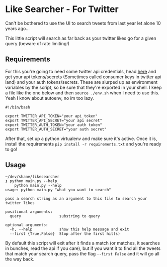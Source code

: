 # Like Searcher - For Twitter

Can't be bothered to use the UI to search tweets from last year let alone 10 years ago...

This little script will search as far back as your twitter likes go for a given query (beware of rate limiting!)

## Requirements
For this you're going to need some twitter api credentials, head [here](https://developer.twitter.com/en/docs/twitter-api/getting-started/getting-access-to-the-twitter-api) and get your api tokens/secrets (Sometimes called consumer keys in twitter api land) and your auth tokens/secrets. These are slurped up as environment variables by the script, so be sure that they're exported in your shell. I keep a file like the one below and then `source ./env.sh` when I need to use this. Yeah I know about autoenv, no im too lazy.

``` shell
#!/bin/bash

export TWITTER_API_TOKEN="your api token"
export TWITTER_API_SECRET="your api secret"
export TWITTER_AUTH_TOKEN="your auth token"
export TWITTER_AUTH_SECRET="your auth secret"
```

After that, set up a python virtualenv and make sure it's active. Once it is, install the requirements `pip install -r requirements.txt` and you're ready to go!

## Usage

``` shell
~/dev/shane/likesearcher
❯ python main.py --help
    python main.py --help
usage: python main.py "what you want to search"

pass a search string as an argument to this file to search your twitter likes

positional arguments:
  query                 substring to query

optional arguments:
  -h, --help            show this help message and exit
  --first {True,False}  Stop after the first hit(s)

```

By default this script will exit after it finds a match (or matches, it searches in bunches, read the api if you care), but if you want it to find all the tweets that match your search query, pass the flag `--first False` and it will go all the way back.
